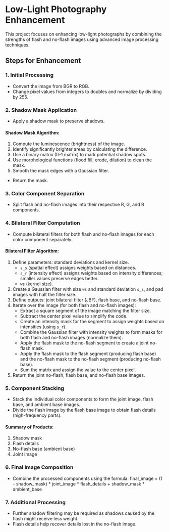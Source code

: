 # Low-Light Photography Enhancement

This project focuses on enhancing low-light photographs by combining the strengths of flash and no-flash images using advanced image processing techniques.

## Steps for Enhancement

### 1. Initial Processing
- Convert the image from BGR to RGB.
- Change pixel values from integers to doubles and normalize by dividing by 255.

### 2. Shadow Mask Application
- Apply a shadow mask to preserve shadows.

#### Shadow Mask Algorithm:
1. Compute the luminescence (brightness) of the image.
2. Identify significantly brighter areas by calculating the difference.
3. Use a binary matrix (0-1 matrix) to mark potential shadow spots.
4. Use morphological functions (flood fill, erode, dilation) to clean the mask.
5. Smooth the mask edges with a Gaussian filter.
- Return the mask.

### 3. Color Component Separation
- Split flash and no-flash images into their respective R, G, and B components.

### 4. Bilateral Filter Computation
- Compute bilateral filters for both flash and no-flash images for each color component separately.

#### Bilateral Filter Algorithm:
1. Define parameters: standard deviations and kernel size.
   - `s_s` (spatial effect) assigns weights based on distances.
   - `s_r` (intensity effect) assigns weights based on intensity differences; smaller values preserve edges better.
   - `ws` (kernel size).
2. Create a Gaussian filter with size `ws` and standard deviation `s_s`, and pad images with half the filter size.
3. Define outputs: joint bilateral filter (JBF), flash base, and no-flash base.
4. Iterate over the image (for both flash and no-flash images):
   - Extract a square segment of the image matching the filter size.
   - Subtract the center pixel value to simplify the code.
   - Create an intensity mask for the segment to assign weights based on intensities (using `s_r`).
   - Combine the Gaussian filter with intensity weights to form masks for both flash and no-flash images (normalize them).
   - Apply the flash mask to the no-flash segment to create a joint no-flash mask.
   - Apply the flash mask to the flash segment (producing flash base) and the no-flash mask to the no-flash segment (producing no-flash base).
   - Sum the matrix and assign the value to the center pixel.
5. Return the joint no-flash, flash base, and no-flash base images.

### 5. Component Stacking
- Stack the individual color components to form the joint image, flash base, and ambient base images.
- Divide the flash image by the flash base image to obtain flash details (high-frequency parts).

#### Summary of Products:
1. Shadow mask
2. Flash details
3. No-flash base (ambient base)
4. Joint image

### 6. Final Image Composition
- Combine the processed components using the formula:
  final_image = (1 - shadow_mask) * joint_image * flash_details + shadow_mask * ambient_base

### 7. Additional Processing
- Further shadow filtering may be required as shadows caused by the flash might receive less weight.
- Flash details help recover details lost in the no-flash image.
